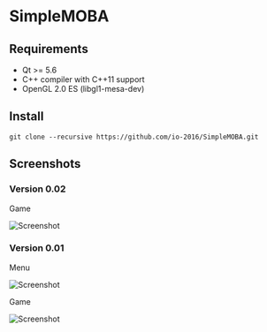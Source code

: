 # SimpleMOBA

## Requirements
- Qt >= 5.6
- C++ compiler with C++11 support
- OpenGL 2.0 ES (libgl1-mesa-dev)

## Install
```
git clone --recursive https://github.com/io-2016/SimpleMOBA.git
```

## Screenshots

### Version 0.02
Game

![Screenshot](https://raw.github.com/io-2016/SimpleMOBA/master/screenshots/game0.02.png)

### Version 0.01
Menu

![Screenshot](https://raw.github.com/io-2016/SimpleMOBA/master/screenshots/menu0.01.png)

Game

![Screenshot](https://raw.github.com/io-2016/SimpleMOBA/master/screenshots/game0.01.png)
